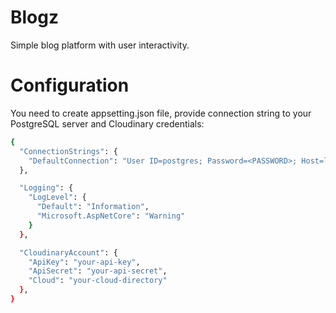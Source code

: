 # Blogz
Simple blog platform with user interactivity.

# Configuration
You need to create appsetting.json file, provide connection string to your PostgreSQL server and Cloudinary credentials:

```sh
{
  "ConnectionStrings": {
    "DefaultConnection": "User ID=postgres; Password=<PASSWORD>; Host=localhost; Port=5432; Database=BlogZ;"
  },

  "Logging": {
    "LogLevel": {
      "Default": "Information",
      "Microsoft.AspNetCore": "Warning"
    }
  },

  "CloudinaryAccount": {
    "ApiKey": "your-api-key",
    "ApiSecret": "your-api-secret",
    "Cloud": "your-cloud-directory"
  },
}
```
